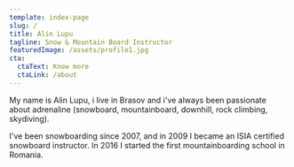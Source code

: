 ```yaml
---
template: index-page
slug: /
title: Alin Lupu
tagline: Snow & Mountain Board Instructor
featuredImage: /assets/profile1.jpg
cta:
  ctaText: Know more
  ctaLink: /about
---
```

My name is Alin Lupu, i live in Brasov and i've always been passionate about adrenaline (snowboard, mountainboard, downhill, rock climbing, skydiving).  

I've been snowboarding since 2007, and in 2009 I became an ISIA certified snowboard instructor. In 2016 I started the first mountainboarding school in Romania.